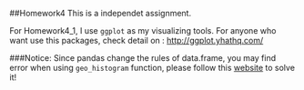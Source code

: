##Homework4 
This is a independet assignment.

For Homework4_1, I use ```ggplot``` as my visualizing tools. For anyone who want use this packages, check detail on : 
http://ggplot.yhathq.com/

###Notice:
Since pandas change the rules of data.frame, you may find error when using ```geo_histogram``` function, please follow this [website](https://github.com/yhat/ggplot/issues/417) to solve it!